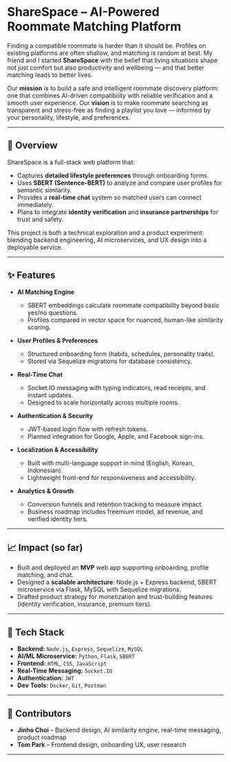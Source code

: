 # ShareSpace – AI-Powered Roommate Matching Platform

Finding a compatible roommate is harder than it should be. Profiles on existing platforms are often shallow, and matching is random at best. My friend and I started **ShareSpace** with the belief that living situations shape not just comfort but also productivity and wellbeing — and that better matching leads to better lives.

Our **mission** is to build a safe and intelligent roommate discovery platform: one that combines AI-driven compatibility with reliable verification and a smooth user experience. Our **vision** is to make roommate searching as transparent and stress-free as finding a playlist you love — informed by your personality, lifestyle, and preferences.

---

## 🚀 Overview

ShareSpace is a full-stack web platform that:
- Captures **detailed lifestyle preferences** through onboarding forms.  
- Uses **SBERT (Sentence-BERT)** to analyze and compare user profiles for semantic similarity.  
- Provides a **real-time chat** system so matched users can connect immediately.  
- Plans to integrate **identity verification** and **insurance partnerships** for trust and safety.  

This project is both a technical exploration and a product experiment: blending backend engineering, AI microservices, and UX design into a deployable service.

---

## ✨ Features

- **AI Matching Engine**  
  - SBERT embeddings calculate roommate compatibility beyond basic yes/no questions.  
  - Profiles compared in vector space for nuanced, human-like similarity scoring.  

- **User Profiles & Preferences**  
  - Structured onboarding form (habits, schedules, personality traits).  
  - Stored via Sequelize migrations for database consistency.  

- **Real-Time Chat**  
  - Socket.IO messaging with typing indicators, read receipts, and instant updates.  
  - Designed to scale horizontally across multiple rooms.  

- **Authentication & Security**  
  - JWT-based login flow with refresh tokens.  
  - Planned integration for Google, Apple, and Facebook sign-ins.  

- **Localization & Accessibility**  
  - Built with multi-language support in mind (English, Korean, Indonesian).  
  - Lightweight front-end for responsiveness and accessibility.  

- **Analytics & Growth**  
  - Conversion funnels and retention tracking to measure impact.  
  - Business roadmap includes freemium model, ad revenue, and verified identity tiers.  

---

## 📈 Impact (so far)

- Built and deployed an **MVP** web app supporting onboarding, profile matching, and chat.  
- Designed a **scalable architecture**: Node.js + Express backend, SBERT microservice via Flask, MySQL with Sequelize migrations.  
- Drafted product strategy for monetization and trust-building features (identity verification, insurance, premium tiers).  

---

## 🧰 Tech Stack

- **Backend:** `Node.js`, `Express`, `Sequelize`, `MySQL`  
- **AI/ML Microservice:** `Python`, `Flask`, `SBERT`  
- **Frontend:** `HTML`, `CSS`, `JavaScript` 
- **Real-Time Messaging:** `Socket.IO`  
- **Authentication:** `JWT` 
- **Dev Tools:** `Docker`, `Git`, `Postman`  

---

## 👥 Contributors

- **Jinho Choi** – Backend design, AI similarity engine, real-time messaging, product roadmap  
- **Tom Park** – Frontend design, onboarding UX, user research  

---
